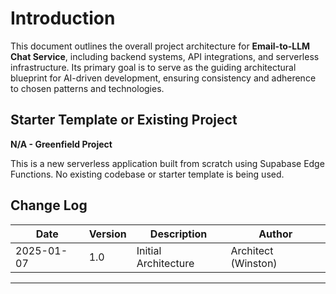 # Introduction

This document outlines the overall project architecture for **Email-to-LLM Chat Service**, including backend systems, API integrations, and serverless infrastructure. Its primary goal is to serve as the guiding architectural blueprint for AI-driven development, ensuring consistency and adherence to chosen patterns and technologies.

## Starter Template or Existing Project

**N/A - Greenfield Project**

This is a new serverless application built from scratch using Supabase Edge Functions. No existing codebase or starter template is being used.

## Change Log

| Date | Version | Description | Author |
|------|---------|-------------|--------|
| 2025-01-07 | 1.0 | Initial Architecture | Architect (Winston) |

---
